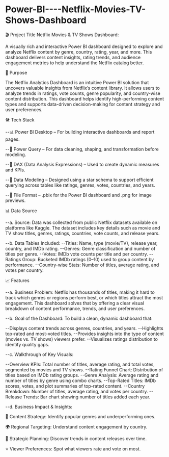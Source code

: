 # Power-BI----Netflix-Movies-TV-Shows-Dashboard

🎬 Project Title
Netflix Movies & TV Shows Dashboard:

A visually rich and interactive Power BI dashboard designed to explore and analyze Netflix content by genre, country, rating, year, and more. This dashboard delivers content insights, rating trends, and audience engagement metrics to help understand the Netflix catalog better.

🎯 Purpose

The Netflix Analytics Dashboard is an intuitive Power BI solution that uncovers valuable insights from Netflix’s content library. It allows users to analyze trends in ratings, vote counts, genre popularity, and country-wise content distribution. This dashboard helps identify high-performing content types and supports data-driven decision-making for content strategy and user preferences.

🛠️ Tech Stack

--📊 Power BI Desktop – For building interactive dashboards and report pages.

--📂 Power Query – For data cleaning, shaping, and transformation before modeling.

--🧠 DAX (Data Analysis Expressions) – Used to create dynamic measures and KPIs.

--📝 Data Modeling – Designed using a star schema to support efficient querying across tables like ratings, genres, votes, countries, and years.

--📁 File Format – .pbix for the Power BI dashboard and .png for image previews.


📊 Data Source

--a. Source:
Data was collected from public Netflix datasets available on platforms like Kaggle. The dataset includes key details such as movie and TV show titles, genres, ratings, countries, vote counts, and release years.

--b. Data Tables Included:
--Titles: Name, type (movie/TV), release year, country, and IMDb rating.
--Genres: Genre classification and number of titles per genre.
--Votes: IMDb vote counts per title and per country.
--Ratings Group: Bucketed IMDb ratings (0–10) used to group content by performance.
--Country-wise Stats: Number of titles, average rating, and votes per country.

📈 Features

--a. Business Problem:
Netflix has thousands of titles, making it hard to track which genres or regions perform best, or which titles attract the most engagement. This dashboard solves that by offering a clear visual breakdown of content performance, trends, and user preferences.

--b. Goal of the Dashboard:
To build a clean, dynamic dashboard that:

--Displays content trends across genres, countries, and years.
--Highlights top-rated and most-voted titles.
--Provides insights into the type of content (movies vs. TV shows) viewers prefer.
--Visualizes ratings distribution to identify quality gaps.

--c. Walkthrough of Key Visuals:

--Overview KPIs: Total number of titles, average rating, and total votes, segmented by movies and TV shows.
--Rating Funnel Chart: Distribution of titles based on IMDb rating groups.
--Genre Analysis: Average rating and number of titles by genre using combo charts.
--Top-Rated Titles: IMDb scores, votes, and plot summaries of top-rated content.
--Country Breakdown: Number of titles, average rating, and votes per country.
--Release Trends: Bar chart showing number of titles added each year.

--d. Business Impact & Insights:

📌 Content Strategy: Identify popular genres and underperforming ones.

🌍 Regional Targeting: Understand content engagement by country.

🧠 Strategic Planning: Discover trends in content releases over time.

⭐ Viewer Preferences: Spot what viewers rate and vote on most.

